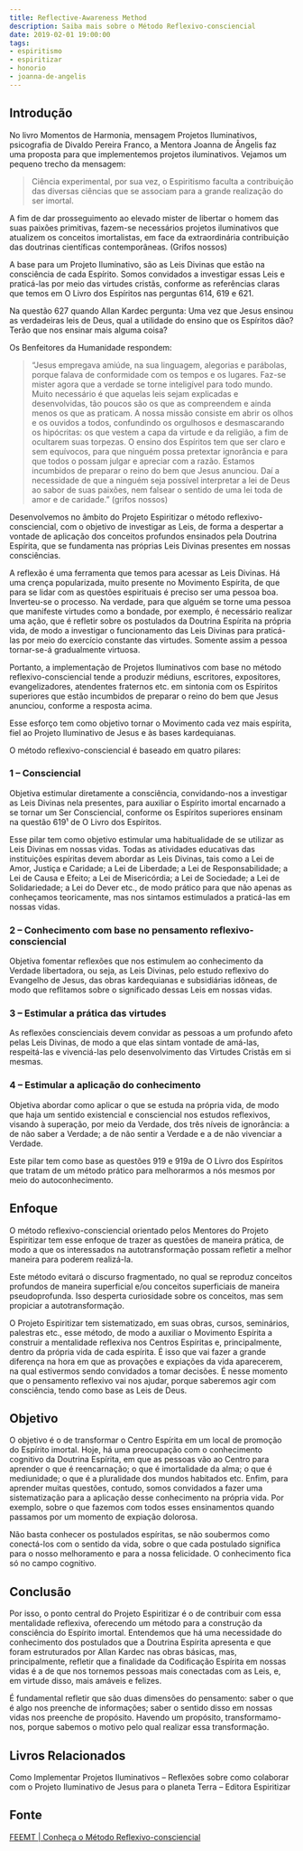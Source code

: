 ```yaml
---
title: Reflective-Awareness Method
description: Saiba mais sobre o Método Reflexivo-consciencial
date: 2019-02-01 19:00:00
tags:
- espiritismo
- espiritizar
- honorio
- joanna-de-angelis
---
```


## Introdução
No livro Momentos de Harmonia, mensagem Projetos Iluminativos, psicografia de
Divaldo Pereira Franco, a Mentora Joanna de Ângelis faz uma proposta para que
implementemos projetos iluminativos. Vejamos um pequeno trecho da mensagem:

> Ciência experimental, por sua vez, o Espiritismo faculta a contribuição das
diversas ciências que se associam para a grande realização do ser imortal.

A fim de dar prosseguimento ao elevado mister de libertar o homem das suas
paixões primitivas, fazem-se necessários projetos iluminativos que atualizem os
conceitos imortalistas, em face da extraordinária contribuição das doutrinas
científicas contemporâneas. (Grifos nossos)

A base para um Projeto Iluminativo, são as Leis Divinas que estão na consciência
de cada Espírito. Somos convidados a investigar essas Leis e praticá-las por
meio das virtudes cristãs, conforme as referências claras que temos em O Livro
dos Espíritos nas perguntas 614, 619 e 621.

Na questão 627 quando Allan Kardec pergunta: Uma vez que Jesus ensinou as
verdadeiras leis de Deus, qual a utilidade do ensino que os Espíritos dão? Terão
que nos ensinar mais alguma coisa?

Os Benfeitores da Humanidade respondem:

> “Jesus empregava amiúde, na sua linguagem, alegorias e parábolas, porque falava
de conformidade com os tempos e os lugares. Faz-se mister agora que a verdade se
torne inteligível para todo mundo. Muito necessário é que aquelas leis sejam
explicadas e desenvolvidas, tão poucos são os que as compreendem e ainda menos
os que as praticam. A nossa missão consiste em abrir os olhos e os ouvidos a
todos, confundindo os orgulhosos e desmascarando os hipócritas: os que vestem a
capa da virtude e da religião, a fim de ocultarem suas torpezas. O ensino dos
Espíritos tem que ser claro e sem equívocos, para que ninguém possa pretextar
ignorância e para que todos o possam julgar e apreciar com a razão. Estamos
incumbidos de preparar o reino do bem que Jesus anunciou. Daí a necessidade de
que a ninguém seja possível interpretar a lei de Deus ao sabor de suas paixões,
nem falsear o sentido de uma lei toda de amor e de caridade.” (grifos nossos)

Desenvolvemos no âmbito do Projeto Espiritizar o método reflexivo-consciencial,
com o objetivo de investigar as Leis, de forma a despertar a vontade de
aplicação dos conceitos profundos ensinados pela Doutrina Espírita, que se
fundamenta nas próprias Leis Divinas presentes em nossas consciências.

A reflexão é uma ferramenta que temos para acessar as Leis Divinas. Há uma
crença popularizada, muito presente no Movimento Espírita, de que para se lidar
com as questões espirituais é preciso ser uma pessoa boa. Inverteu-se o
processo. Na verdade, para que alguém se torne uma pessoa que manifeste virtudes
como a bondade, por exemplo, é necessário realizar uma ação, que é refletir
sobre os postulados da Doutrina Espírita na própria vida, de modo a investigar o
funcionamento das Leis Divinas para praticá-las por meio do exercício constante
das virtudes. Somente assim a pessoa tornar-se-á gradualmente virtuosa.

Portanto, a implementação de Projetos Iluminativos com base no método
reflexivo-consciencial tende a produzir médiuns, escritores, expositores,
evangelizadores, atendentes fraternos etc. em sintonia com os Espíritos
superiores que estão incumbidos de preparar o reino do bem que Jesus anunciou,
conforme a resposta acima.

Esse esforço tem como objetivo tornar o Movimento cada vez mais espírita, fiel
ao Projeto Iluminativo de Jesus e às bases kardequianas.

O método reflexivo-consciencial é baseado em quatro pilares:

### 1 – Consciencial
Objetiva estimular diretamente a consciência, convidando-nos a
investigar as Leis Divinas nela presentes, para auxiliar o Espírito imortal
encarnado a se tornar um Ser Consciencial, conforme os Espíritos superiores
ensinam na questão 619¹  de O Livro dos Espíritos.

Esse pilar tem como objetivo estimular uma habitualidade de se utilizar as Leis
Divinas em nossas vidas. Todas as atividades educativas das instituições
espíritas devem abordar as Leis Divinas, tais como a Lei de Amor, Justiça e
Caridade; a Lei de Liberdade; a Lei de Responsabilidade; a Lei de Causa e
Efeito; a Lei de Misericórdia; a Lei de Sociedade; a Lei de Solidariedade; a Lei
do Dever etc., de modo prático para que não apenas as conheçamos teoricamente,
mas nos sintamos estimulados a praticá-las em nossas vidas.

### 2 – Conhecimento com base no pensamento reflexivo-consciencial
Objetiva fomentar reflexões que nos estimulem ao conhecimento da Verdade
libertadora, ou seja, as Leis Divinas, pelo estudo reflexivo do Evangelho de
Jesus, das obras kardequianas e subsidiárias idôneas, de modo que reflitamos
sobre o significado dessas Leis em nossas vidas.

### 3 – Estimular a prática das virtudes
As reflexões conscienciais devem convidar as pessoas a um profundo afeto pelas
Leis Divinas, de modo a que elas sintam vontade de amá-las, respeitá-las e
vivenciá-las pelo desenvolvimento das Virtudes Cristãs em si mesmas.

### 4 – Estimular a aplicação do conhecimento
Objetiva abordar como aplicar o que se estuda na própria vida, de modo que haja
um sentido existencial e consciencial nos estudos reflexivos, visando à
superação, por meio da Verdade, dos três níveis de ignorância: a de não saber a
Verdade; a de não sentir a Verdade e a de não vivenciar a Verdade.

Este pilar tem como base as questões 919 e 919a de O Livro dos Espíritos que
tratam de um método prático para melhorarmos a nós mesmos por meio do
autoconhecimento.

## Enfoque
O método reflexivo-consciencial orientado pelos Mentores do Projeto Espiritizar
tem esse enfoque de trazer as questões de maneira prática, de modo a que os
interessados na autotransformação possam refletir a melhor maneira para poderem
realizá-la.

Este método evitará o discurso fragmentado, no qual se reproduz conceitos
profundos de maneira superficial e/ou conceitos superficiais de maneira
pseudoprofunda. Isso desperta curiosidade sobre os conceitos, mas sem propiciar
a autotransformação.

O Projeto Espiritizar tem sistematizado, em suas obras, cursos, seminários,
palestras etc., esse método, de modo a auxiliar o Movimento Espírita a construir
a mentalidade reflexiva nos Centros Espíritas e, principalmente, dentro da
própria vida de cada espírita. É isso que vai fazer a grande diferença na hora
em que as provações e expiações da vida aparecerem, na qual estivermos sendo
convidados a tomar decisões. É nesse momento que o pensamento reflexivo vai nos
ajudar, porque saberemos agir com consciência, tendo como base as Leis de Deus.

## Objetivo
O objetivo é o de transformar o Centro Espírita em um local de promoção do
Espírito imortal. Hoje, há uma preocupação com o conhecimento cognitivo da
Doutrina Espírita, em que as pessoas vão ao Centro para aprender o que é
reencarnação; o que é imortalidade da alma; o que é mediunidade; o que é a
pluralidade dos mundos habitados etc. Enfim, para aprender muitas questões,
contudo, somos convidados a fazer uma sistematização para a aplicação desse
conhecimento na própria vida. Por exemplo, sobre o que fazemos com todos esses
ensinamentos quando passamos por um momento de expiação dolorosa.

Não basta conhecer os postulados espíritas, se não soubermos como conectá-los
com o sentido da vida, sobre o que cada postulado significa para o nosso
melhoramento e para a nossa felicidade. O conhecimento fica só no campo
cognitivo.

## Conclusão
Por isso, o ponto central do Projeto Espiritizar é o de contribuir com essa
mentalidade reflexiva, oferecendo um método para a construção da consciência do
Espírito imortal. Entendemos que há uma necessidade do conhecimento dos
postulados que a Doutrina Espírita apresenta e que foram estruturados por Allan
Kardec nas obras básicas, mas, principalmente, refletir que a finalidade da
Codificação Espírita em nossas vidas é a de que nos tornemos pessoas mais
conectadas com as Leis, e, em virtude disso, mais amáveis e felizes.

É fundamental refletir que são duas dimensões do pensamento: saber o que é algo
nos preenche de informações; saber o sentido disso em nossas vidas nos preenche
de propósito. Havendo um propósito, transformamo-nos, porque sabemos o motivo
pelo qual realizar essa transformação.


## Livros Relacionados
Como Implementar Projetos Iluminativos – Reflexões sobre como colaborar com o Projeto Iluminativo de Jesus para o planeta Terra – Editora Espiritizar

## Fonte
[FEEMT | Conheça o Método Reflexivo-consciencial](https://espiritizar.feemt.org.br/noticias/conheca-o-metodo-reflexivo-consciencial/)
